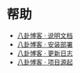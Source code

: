 # 帮助
* [八卦博客 · 说明文档](readme.md)
* [八卦博客 · 安装部署](setup.md)
* [八卦博客 · 更新日志](log.md)
* [八卦博客 · 项目源起](source.md)